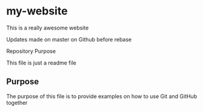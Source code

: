 # my-website

This is a really awesome website

Updates made on master on Github before rebase
 
  Repository Purpose

This file is just a readme file

## Purpose

The purpose of this file is to provide examples
on how to use Git and GitHub together
